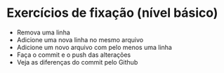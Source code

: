 # Exercícios de fixação (nível básico)

- Remova uma linha 
- Adicione uma nova linha no mesmo arquivo
- Adicione um novo arquivo com pelo menos uma linha
- Faça o commit e o push das alterações
- Veja as diferenças do commit pelo Github